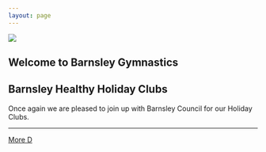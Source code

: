 ```yaml
---
layout: page
---
```

<section id="welcome">
    <img src="{{ site.baseurl }}/assets/img/dabbing_gymnasts_cropped.jpg" class="welcome-img" />
    <div class="container">
        <div class="row justify-content-center">
            <div id="welcome-txt">
                <h1 class="text-dark display-1">Welcome to Barnsley Gymnastics</h1>
            </div>
        </div>
        <div class="jumbotron jumbotron-fluid">
            <div class="container">
                <h1 class="display-4">Barnsley Healthy Holiday Clubs</h1>
                <p class="lead">Once again we are pleased to join up with Barnsley Council for our Holiday Clubs.</p>
                <hr class="my-4">
                <a href="{{ site.baseurl }}{% link holidayclub.md %}" class="btn btn-info btn-lg" >More D</a>
            </div>
        </div>
    </div>
</section>